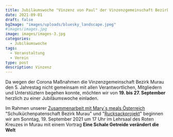 ```yaml
---
title: Jubiläumswoche "Vinzenz von Paul" der Vinzenzgemeinschaft Bezirk Murau von 19. bis 27. September 2021
date: 2021-09-01
draft: false
bgImage: "images/uploads/bluesky_landscape.jpeg"
#images/images.jpg
image: images/images-3.jpg
categories:
  - Jubiläumswoche
tags:
  - Veranstaltung
  - Verein
type: post
description: Vinzenz
---
```


Da wegen der Corona Maßnahmen  die Vinzenzgemeinschaft Bezirk Murau den 5. Jahrestag nicht gemeinsam mit allen Verantwortlichen, Mitgliedern und Unterstüztern begehen konnte, möchten wir von **19. bis 27. September** herzlich zu einer Jubiläumswoche einladen.
<!--more-->
Im Rahmen unserer [Zusammenarbeit mit Mary`s meals Österreich](https://vinzi-wuestenrose.netlify.app/causes/50_schulkuechenpatenschaft/)
  "Schulküchenpatenschaft Bezirk Murau" und "[Rucksackprojekt](https://vinzi-wuestenrose.netlify.app/causes/30_rucksackprojekt/)"
beginnen wir am Sonntag, 19. September 2021  um 17 Uhr im Lehrsaal des Roten Kreuzes in Murau
mit einem Vortrag **Eine Schale Getreide verändert die Welt**